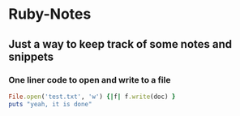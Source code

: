 # Ruby-Notes

## Just a way to keep track of some notes and snippets

### One liner code to open and write to a file
```ruby
File.open('test.txt', 'w') {|f| f.write(doc) }
puts "yeah, it is done"

```